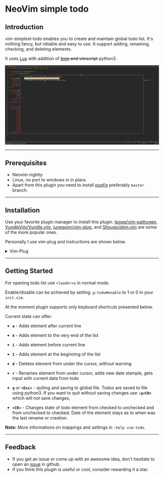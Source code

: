 # NeoVim simple todo

## Introduction

vim-simplest-todo enables you to create and maintain global todo list. It's nothing fancy, but reliable and easy to use. 
It support adding, renaming, checking, and deleting elements.

It uses [Lua](http://www.lua.org/) with addition of ~~[Icon](https://www2.cs.arizona.edu/icon) and vimscript~~ python3.

![pres.jpg](./pres.jpg)


---
## Prerequisites
- Neovim nightly
- Linux, no port to windows in in plans
- Apart from this plugin you need to install [popfix](https://github.com/RishabhRD/popfix) preferably `master` branch.

---
## Installation

Use your favorite plugin manager to install this plugin. [tpope/vim-pathogen](https://github.com/tpope/vim-pathogen), [VundleVim/Vundle.vim](https://github.com/VundleVim/Vundle.vim), [junegunn/vim-plug](https://github.com/junegunn/vim-plug), and [Shougo/dein.vim](https://github.com/Shougo/dein.vim) are some of the more popular ones.


Personally I use vim-plug and instructions are shown below.
<details>
<summary>Vim-Plug</summary>

1. Install Vim-Plug, according to its instructions.
2. Add the following text to your `init.vim`.
```vim
call plug#begin()
  Plug 'RishabhRD/popfix'
  Plug 'lpawlak1/vim-simplest-todo'
call plug#end()
```
3. Restart Vim, and run the `:PlugInstall` to install your plugins.
</details>

---
## Getting Started

For opening todo list use `<leader>o` in normal mode.

Enable/disable can be achieved by setting: ``g:todo#enable`` to 1 or 0 in your `init.vim`.

At the moment plugin supports only keyboard shortcuts
presented below.

Current state can offer:
- **`a`** - Adds element after current line 

- **`A`** - Adds element to the very end of the list

- **`i`** - Adds element before current line

- **`I`** - Adds element at the beginning of the list

- **`d`** - Deletes element from under the cursor, without warning

- **`r`** - Renames element from under cursor, adds new date stample, gets input with current data from todo

- **`q`** or **`<Esc>`** - quiting and saving to global file.
    Todos are saved to file using python3. 
    If you want to quit without saving changes use **`:q<CR>`** which will not
    save changes,

- **`<CR>`** -  Changes state of todo element from checked to unchecked and from unchecked to checked. Date of the element stays as to when was the
    last rename or creation.

 **Note:** More informations on mappings and settings in `:help vim-todo`.

---
## Feedback
- If you get an issue or come up with an awesome idea, don't hesitate to open an [issue](https://github.com/lpawlak1/vim-simplest-todo/issues) in github.
- If you think this plugin is useful or cool, consider rewarding it a star.
